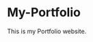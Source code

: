 # My-Portfolio
This is my Portfolio website.
         
         
          
               
           
      
       
      
          
       
       
     
    
